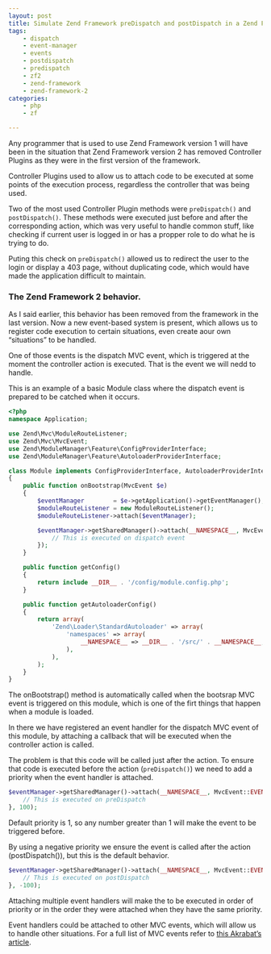 ```yaml
---
layout: post
title: Simulate Zend Framework preDispatch and postDispatch in a Zend Framework 2 application
tags:
    - dispatch
    - event-manager
    - events
    - postdispatch
    - predispatch
    - zf2
    - zend-framework
    - zend-framework-2
categories:
    - php
    - zf

---
```


Any programmer that is used to use Zend Framework version 1 will have been in the situation that Zend Framework version 2 has removed Controller Plugins as they were in the first version of the framework.

Controller Plugins used to allow us to attach code to be executed at some points of the execution process, regardless the controller that was being used.

Two of the most used Controller Plugin methods were `preDispatch()` and `postDispatch()`. These methods were executed just before and after the corresponding action, which was very useful to handle common stuff, like checking if current user is logged in or has a propper role to do what he is trying to do.

Puting this check on `preDispatch()` allowed us to redirect the user to the login or display a 403 page, without duplicating code, which would have made the application difficult to maintain.

### The Zend Framework 2 behavior.

As I said earlier, this behavior has been removed from the framework in the last version. Now a new event-based system is present, which allows us to register code execution to certain situations, even create aour own “situations” to be handled.

One of those events is the dispatch MVC event, which is triggered at the moment the controller action is executed. That is the event we will nedd to handle.

This is an example of a basic Module class where the dispatch event is prepared to be catched when it occurs.

```php
<?php
namespace Application;

use Zend\Mvc\ModuleRouteListener;
use Zend\Mvc\MvcEvent;
use Zend\ModuleManager\Feature\ConfigProviderInterface;
use Zend\ModuleManager\Feature\AutoloaderProviderInterface;

class Module implements ConfigProviderInterface, AutoloaderProviderInterface
{
    public function onBootstrap(MvcEvent $e)
    {
        $eventManager        = $e->getApplication()->getEventManager();
        $moduleRouteListener = new ModuleRouteListener();
        $moduleRouteListener->attach($eventManager);

        $eventManager->getSharedManager()->attach(__NAMESPACE__, MvcEvent::EVENT_DISPATCH, function ($e) {
            // This is executed on dispatch event
        });
    }

    public function getConfig()
    {
        return include __DIR__ . '/config/module.config.php';
    }

    public function getAutoloaderConfig()
    {
        return array(
            'Zend\Loader\StandardAutoloader' => array(
                'namespaces' => array(
                    __NAMESPACE__ => __DIR__ . '/src/' . __NAMESPACE__,
                ),
            ),
        );
    }
}
```

The onBootstrap() method is automatically called when the bootsrap MVC event is triggered on this module, which is one of the firt things that happen when a module is loaded.

In there we have registered an event handler for the dispatch MVC event of this module, by attaching a callback that will be executed when the controller action is called.

The problem is that this code will be called just after the action. To ensure that code is executed before the action (`preDispatch()`) we need to add a priority when the event handler is attached.

```php
$eventManager->getSharedManager()->attach(__NAMESPACE__, MvcEvent::EVENT_DISPATCH, function ($e) {
    // This is executed on preDispatch
}, 100);
```

Default priority is 1, so any number greater than 1 will make the event to be triggered before.

By using a negative priority we ensure the event is called after the action (postDispatch()), but this is the default behavior.

```php
$eventManager->getSharedManager()->attach(__NAMESPACE__, MvcEvent::EVENT_DISPATCH, function ($e) {
    // This is executed on postDispatch
}, -100);
```

Attaching multiple event handlers will make the to be executed in order of priority or in the order they were attached when they have the same priority.

Event handlers could be attached to other MVC events, which will allow us to handle other situations. For a full list of MVC events refer to [this Akrabat’s article](https://akrabat.com/a-list-of-zf2-events/).
